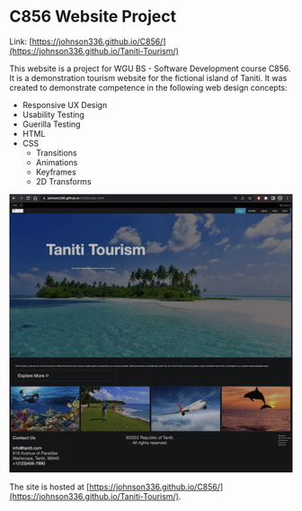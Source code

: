 # C856 Website Project #

Link: [https://johnson336.github.io/C856/](https://johnson336.github.io/Taniti-Tourism/)

This website is a project for WGU BS - Software Development course C856. It is a demonstration tourism website for the fictional island of Taniti. It was created to demonstrate competence in the following web design concepts:
  - Responsive UX Design
  - Usability Testing
  - Guerilla Testing
  - HTML
  - CSS
    - Transitions
    - Animations
    - Keyframes
    - 2D Transforms

![Screenshot](screenshot1.jpg "Tourism Website")

The site is hosted at [https://johnson336.github.io/C856/](https://johnson336.github.io/Taniti-Tourism/).
